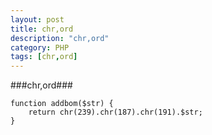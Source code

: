 ```yaml
---
layout: post
title: chr,ord
description: "chr,ord"
category: PHP
tags: [chr,ord]
---
```

###chr,ord###

	function addbom($str) {
  		return chr(239).chr(187).chr(191).$str;
  	}